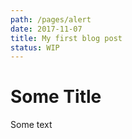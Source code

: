 ```yaml
---
path: /pages/alert
date: 2017-11-07
title: My first blog post
status: WIP
---
```


# Some Title

Some text

<Alert></Alert>
